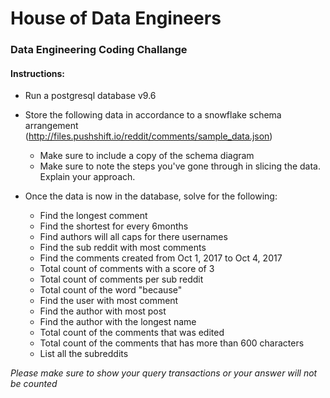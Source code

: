 # House of Data Engineers
### Data Engineering Coding Challange

#### Instructions:
- Run a postgresql database v9.6
- Store the following data in accordance to a snowflake schema arrangement (http://files.pushshift.io/reddit/comments/sample_data.json)
  - Make sure to include a copy of the schema diagram
  - Make sure to note the steps you've gone through in slicing the data. Explain your approach.

- Once the data is now in the database, solve for the following:
  - Find the longest comment
  - Find the shortest for every 6months
  - Find authors will all caps for there usernames
  -  Find the sub reddit with most comments
  - Find the comments created from Oct 1, 2017 to Oct 4, 2017
  - Total count of comments with a score of 3
  - Total count of comments per sub reddit
  - Total count of the word "because"
  - Find the user with most comment
  - Find the author with most post
  - Find the author with the longest name
  - Total count of the comments that was edited
  - Total count of the comments that has more than 600 characters
  - List all the subreddits

_Please make sure to show your query transactions or your answer will not be counted_
